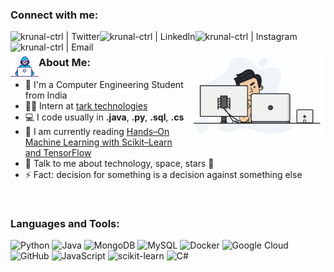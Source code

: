 ### Connect with me:

[<img align="left" alt="krunal-ctrl | Twitter" src="https://img.shields.io/badge/-twitter-black?style=for-the-badge&logo=twitter" />](https://twitter.com/jethva_krunal)
[<img align="left" alt="krunal-ctrl | LinkedIn" src="https://img.shields.io/badge/-linkedin-black?style=for-the-badge&logo=linkedin" />](www.linkedin.com/in/krunal-jethva)
[<img align="left" alt="krunal-ctrl | Instagram" src="https://img.shields.io/badge/-instagram-black?style=for-the-badge&logo=instagram" />](https://instagram.com/krunal_jethva_14)
[<img align="left" alt="krunal-ctrl | Email" src="https://img.shields.io/badge/-mail-black?style=for-the-badge&logo=gmail" />](mailto:krunaljethva90@gmail.com)
<br />



[<img align="right" alt="krunal-ctrl | GIF" src="tenor_setup.gif"/>]()
### <img align="left" alt="krunal-ctrl | GIF" src="Developer.gif" width="45px"/> About Me:
- 🏦 I'm a Computer Engineering Student from India 
- 👨‍🔬 Intern at [tark technologies](https://tarktech.com/)
- 💻 I code usually in **.java**, **.py**, **.sql**, **.cs**
- 📖 I am currently reading [Hands–On Machine Learning with Scikit–Learn and TensorFlow](https://www.amazon.in/Hands-Machine-Learning-Scikit-Learn-Tensor/dp/9352139054/ref=pd_lpo_14_t_0/258-2865103-5379551?_encoding=UTF8&pd_rd_i=9352139054&pd_rd_r=e9a76c8f-6979-441f-8747-d263dbc2a4c3&pd_rd_w=s1uEw&pd_rd_wg=uDOAd&pf_rd_p=6b10875b-45e7-4b58-9b02-21bb75fd5289&pf_rd_r=KMF03NB93ZD123MX9740&psc=1&refRID=KMF03NB93ZD123MX9740)
- 💬 Talk to me about technology, space, stars 🌟
- ⚡ Fact: decision for something is a decision against something else
<br />


### Languages and Tools:
![Python](https://img.shields.io/badge/-Python-black?style=for-the-badge&logo=python)
![Java](https://img.shields.io/badge/-java-black?style=for-the-badge&logo=java)
![MongoDB](https://img.shields.io/badge/-MongoDB-black?style=for-the-badge&logo=mongodb)
![MySQL](https://img.shields.io/badge/-MySQL-black?style=for-the-badge&logo=mysql)
![Docker](https://img.shields.io/badge/-Docker-black?style=for-the-badge&logo=docker)
![Google Cloud](https://img.shields.io/badge/Google%20Cloud-black?style=for-the-badge&logo=google-cloud)
![GitHub](https://img.shields.io/badge/-GitHub-black?style=for-the-badge&logo=github)
![JavaScript](https://img.shields.io/badge/-javascript-black?style=for-the-badge&logo=javascript)
![scikit-learn](https://img.shields.io/badge/-scikit%20learn-black?style=for-the-badge&logo=scikit-learn)
![C#](https://img.shields.io/badge/-csharp-black?style=for-the-badge&logo=csharp)

<!-- ![krunal-ctrl's GitHub Stats](https://github-readme-stats.vercel.app/api?username=krunal-ctrl&show_icons=true&hide_border=true&theme=solarized-dark)
![Top Langs](https://github-readme-stats.vercel.app/api/top-langs/?username=krunal-ctrl&layout=compact&hide_border=false&theme=solarized-dark)
<br>

###
<a href="https://www.codewars.com/users/krunal-ctrl"><img src="https://www.codewars.com/users/krunal-ctrl/badges/large"></a>


![](https://komarev.com/ghpvc/?username=krunal-ctrl) -->
